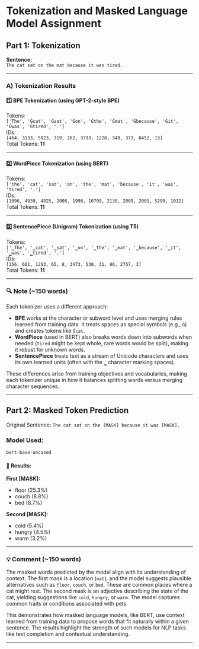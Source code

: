 # Tokenization and Masked Language Model Assignment

## Part 1: Tokenization

**Sentence:**  
`The cat sat on the mat because it was tired.`

---

### A) Tokenization Results

#### 1️⃣ **BPE Tokenization** (using GPT-2-style BPE)

Tokens:  
`['The', 'Ġcat', 'Ġsat', 'Ġon', 'Ġthe', 'Ġmat', 'Ġbecause', 'Ġit', 'Ġwas', 'Ġtired', '.']`  
IDs:  
`[464, 3133, 5923, 319, 262, 3793, 1228, 340, 373, 8452, 13]`  
Total Tokens: **11**

---

#### 2️⃣ **WordPiece Tokenization** (using BERT)

Tokens:  
`['the', 'cat', 'sat', 'on', 'the', 'mat', 'because', 'it', 'was', 'tired', '.']`  
IDs:  
`[1996, 4939, 4825, 2006, 1996, 10709, 2138, 2009, 2001, 5299, 1012]`  
Total Tokens: **11**

---

#### 3️⃣ **SentencePiece (Unigram) Tokenization** (using T5)

Tokens:  
`['▁The', '▁cat', '▁sat', '▁on', '▁the', '▁mat', '▁because', '▁it', '▁was', '▁tired', '.']`  
IDs:  
`[156, 661, 1293, 65, 8, 3473, 538, 31, 86, 2757, 3]`  
Total Tokens: **11**

---

### 🔍 Note (~150 words)

Each tokenizer uses a different approach:

- **BPE** works at the character or subword level and uses merging rules learned from training data. It treats spaces as special symbols (e.g., `Ġ`) and creates tokens like `Ġcat`.
- **WordPiece** (used in BERT) also breaks words down into subwords when needed (`tired` might be kept whole, rare words would be split), making it robust for unknown words.
- **SentencePiece** treats text as a stream of Unicode characters and uses its own learned units (often with the `▁` character marking spaces). 

These differences arise from training objectives and vocabularies, making each tokenizer unique in how it balances splitting words versus merging character sequences.

---

## Part 2: Masked Token Prediction

Original Sentence:
`The cat sat on the [MASK] because it was [MASK].`

### Model Used:
`bert-base-uncased`

#### 🎯 Results:

**First [MASK]:**  
- floor (25.3%)  
- couch (8.8%)  
- bed (8.7%)

**Second [MASK]:**  
- cold (5.4%)  
- hungry (4.5%)  
- warm (3.2%)

---

### 💡 Comment (~150 words)

The masked words predicted by the model align with its understanding of context. The first mask is a location (`mat`), and the model suggests plausible alternatives such as `floor`, `couch`, or `bed`. These are common places where a cat might rest. The second mask is an adjective describing the state of the cat, yielding suggestions like `cold`, `hungry`, or `warm`. The model captures common traits or conditions associated with pets. 

This demonstrates how masked language models, like BERT, use context learned from training data to propose words that fit naturally within a given sentence. The results highlight the strength of such models for NLP tasks like text completion and contextual understanding.

---
